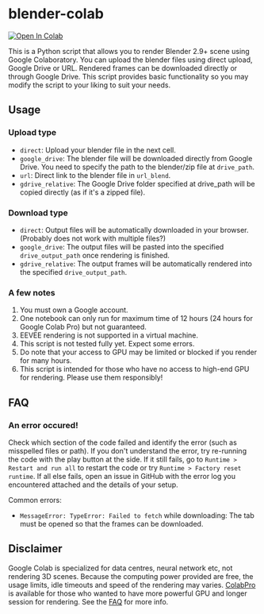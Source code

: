# blender-colab

<a href="https://github.com/1kaiser/blender-colab/blob/master/blender_render.ipynb" target="_parent"><img src="https://colab.research.google.com/assets/colab-badge.svg" alt="Open In Colab"/></a>

This is a Python script that allows you to render Blender 2.9+ scene using Google Colaboratory.
You can upload the blender files using direct upload, Google Drive or URL. Rendered frames can be downloaded directly or through Google Drive.
This script provides basic functionality so you may modify the script to your liking to suit your needs.

## Usage
### Upload type
* `direct`: Upload your blender file in the next cell.
* `google_drive`: The blender file will be downloaded directly from Google Drive. You need to specify the path to the blender/zip file at `drive_path`.
* `url`: Direct link to the blender file in `url_blend`.
* `gdrive_relative`: The Google Drive folder specified at drive_path will be copied directly (as if it's a zipped file).

### Download type
* `direct`: Output files will be automatically downloaded in your browser. (Probably does not work with multiple files?)
* `google_drive`: The output files will be pasted into the specified `drive_output_path` once rendering is finished.
* `gdrive_relative`: The output frames will be automatically rendered into the specified `drive_output_path`.

### A few notes
1. You must own a Google account.
2. One notebook can only run for maximum time of 12 hours (24 hours for Google Colab Pro) but not guaranteed.
3. EEVEE rendering is not supported in a virtual machine.
4. This script is not tested fully yet. Expect some errors.
5. Do note that your access to GPU may be limited or blocked if you render for many hours.
6. This script is intended for those who have no access to high-end GPU for rendering. Please use them responsibly!

## FAQ
### An error occured!
Check which section of the code failed and identify the error (such as misspelled files or path). If you don't understand the error, try re-running the code with the play button at the side. If it still fails, go to `Runtime > Restart and run all` to restart the code or try `Runtime > Factory reset runtime`. If all else fails, open an issue in GitHub with the error log you encountered attached and the details of your setup.

Common errors:
* `MessageError: TypeError: Failed to fetch` while downloading: The tab must be opened so that the frames can be downloaded.

## Disclaimer
Google Colab is specialized for data centres, neural network etc, not rendering 3D scenes. Because the computing power provided are free, the usage limits, idle timeouts and speed of the rendering may varies. [ColabPro](https://colab.research.google.com/signup) is available for those who wanted to have more powerful GPU and longer session for rendering. See the [FAQ](https://research.google.com/colaboratory/faq.html) for more info.

